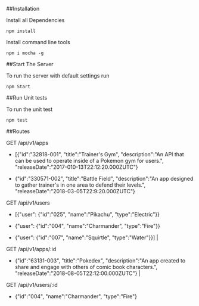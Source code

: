 ##Installation

Install all Dependencies
```
npm install

```

Install command line tools
```
npm i mocha -g

```
##Start The Server

To run the server with default settings run
```
npm Start

```
##Run Unit tests

To run the unit test
```
npm test

```

##Routes

GET  /api/v1/apps

- [{"id":"32818-001",
"title":"Trainer's Gym",
"description":"An API that can be used to operate inside of a Pokemon gym for users.",
"releaseDate":"2017-010-13T22:12:20.000ZUTC"}

- {"id":"330571-002",
"title":"Battle Field",
"description":"An app designed to gather trainer's in one area to defend their levels.",
"releaseDate":"2018-03-05T22:9:20.000ZUTC"}

GET /api/v1/users

- [{"user":
{"id":"025",
"name":"Pikachu",
"type":"Electric"}}

- {"user":
{"id":"004",
"name":"Charmander",
"type":"Fire"}}

- {"user":
{"id":"007",
"name":"Squirtle",
"type":"Water"}}] |

GET /api/v1/apps/:id

- {"id":"63131-003",
"title":"Pokedex",
"description":"An app created to share and engage with others of comic book characters.",
"releaseDate":"2018-08-05T22:12:00.000ZUTC"} |

GET /api/v1/users/:id

- {"id":"004",
"name":"Charmander",
"type":"Fire"}
